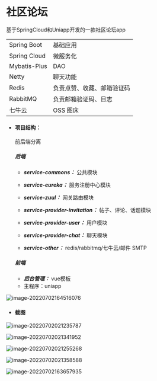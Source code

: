 # 社区论坛

基于SpringCloud和Uniapp开发的一款社区论坛app

|              |                            |
| ------------ | -------------------------- |
| Spring Boot  | 基础应用                   |
| Spring Cloud | 微服务化                   |
| Mybatis-Plus | DAO                        |
| Netty        | 聊天功能                   |
| Redis        | 负责点赞、收藏、邮箱验证码 |
| RabbitMQ     | 负责邮箱验证码、日志       |
| 七牛云       | OSS 图床                   |

- #### 项目结构：

   前后端分离

  ##### 后端

  - ***service-commons：*** 公共模块

  - ***service-eureka：*** 服务注册中心模块

  - ***service-zuul：*** 网关路由模块

  - ***service-provider-invitation：*** 帖子、评论、话题模块

  - ***service-provider-user：*** 用户模块

  - ***service-provider-chat：*** 聊天模块

  - ***service-other：*** redis/rabbitmq/七牛云/邮件 SMTP
  
  ##### 前端
  
  - ***后台管理：*** vue模板
  - 主程序：uniapp
  
  


![image-20220702164516076](https://fastly.jsdelivr.net/gh/Hexyan/blobimge/img/202207021645118.png)

- #### 截图

![image-20220702021235787](https://fastly.jsdelivr.net/gh/Hexyan/blobimge//img/image-20220702021235787.png)

![image-20220702021341952](https://fastly.jsdelivr.net/gh/Hexyan/blobimge//img/image-20220702021341952.png)



![image-20220702021255268](https://fastly.jsdelivr.net/gh/Hexyan/blobimge/img/image-20220702021255268.png)



![image-20220702021358588](https://fastly.jsdelivr.net/gh/Hexyan/blobimge/img/image-20220702021358588.png)



![image-20220702163657935](https://fastly.jsdelivr.net/gh/Hexyan/blobimge/img/202207021636970.png)

